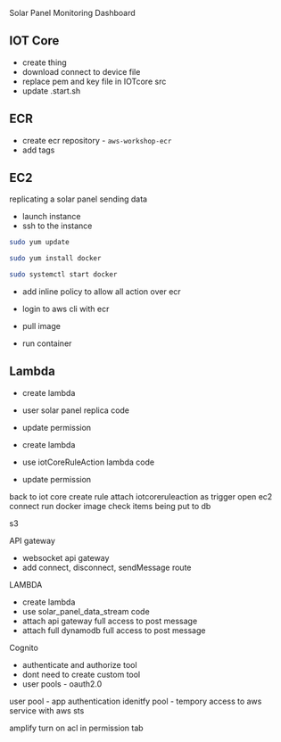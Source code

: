 Solar Panel Monitoring Dashboard

## IOT Core
- create thing
- download connect to device file
- replace pem and key file in IOTcore src
- update .start.sh

## ECR
- create ecr repository - `aws-workshop-ecr`
- add tags

## EC2
replicating a solar panel sending data
- launch instance
- ssh to the instance

```bash
sudo yum update

sudo yum install docker

sudo systemctl start docker
```

- add inline policy to allow all action over ecr

- login to aws cli with ecr
- pull image
- run container

## Lambda

- create lambda 
- user solar panel replica code
- update permission

- create lambda
- use iotCoreRuleAction lambda code
- update permission

back to iot core
create rule attach iotcoreruleaction as trigger
open ec2 connect run docker image 
check items being put to db

s3


API gateway
- websocket api gateway
- add connect, disconnect, sendMessage route

LAMBDA
 - create lambda
 - use solar_panel_data_stream code
 - attach api gateway full access to post message
 - attach full dynamodb full access to post message

Cognito
- authenticate and authorize tool
- dont need to create custom tool
- user pools - oauth2.0

user pool - app authentication
idenitfy pool - tempory access to aws service with aws sts

amplify
turn on acl in permission tab











